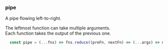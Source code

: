 ### pipe  

A pipe flowing left-to-right.

The leftmost function can take multiple arguments.  
Each function takes the output of the previous one.

```js
  const pipe = (...fns) => fns.reduce((preFn, nextFn) => (...args) => nextFn(preFn(...args)));
```
